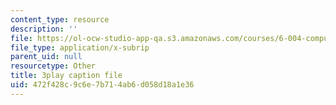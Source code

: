 ```yaml
---
content_type: resource
description: ''
file: https://ol-ocw-studio-app-qa.s3.amazonaws.com/courses/6-004-computation-structures-spring-2017/472f428c9c6e7b714ab6d058d18a1e36_ffgPLOLPCYU.srt
file_type: application/x-subrip
parent_uid: null
resourcetype: Other
title: 3play caption file
uid: 472f428c-9c6e-7b71-4ab6-d058d18a1e36
---
```

